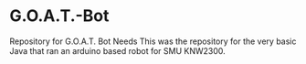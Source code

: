 # G.O.A.T.-Bot
Repository for G.O.A.T. Bot Needs
This was the repository for the very basic Java that ran an arduino based robot for SMU KNW2300.
